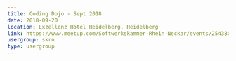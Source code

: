 ```yaml
---
title: Coding Dojo - Sept 2018
date: 2018-09-20
location: Exzellenz Hotel Heidelberg, Heidelberg
link: https://www.meetup.com/Softwerkskammer-Rhein-Neckar/events/254380650/
usergroup: skrn
type: usergroup
---
```

